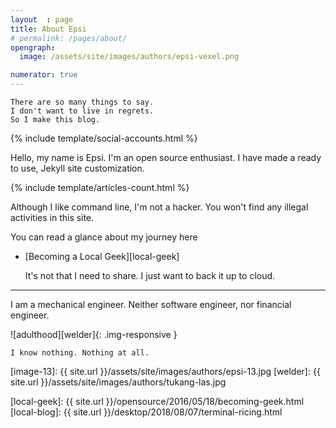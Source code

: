 ```yaml
---
layout  : page
title: About Epsi
# permalink: /pages/about/
opengraph:
  image: /assets/site/images/authors/epsi-vexel.png

numerator: true
---
```


	There are so many things to say.
	I don't want to live in regrets.
	So I make this blog.

{% include template/social-accounts.html %}

Hello, my name is Epsi. I'm an open source enthusiast.
I have made a ready to use, Jekyll site customization.

{% include template/articles-count.html %}

Although I like command line, I'm not a hacker.
You won't find any illegal activities in this site.

You can read a glance about my journey here
 
* [Becoming a Local Geek][local-geek]

	It's not that I need to share.
	I just want to back it up to cloud.

-- -- --

I am a mechanical engineer.
Neither software engineer, nor financial engineer.

![adulthood][welder]{: .img-responsive }

	I know nothing. Nothing at all.


[//]: <> ( -- -- -- links below -- -- -- )

[image-13]: {{ site.url }}/assets/site/images/authors/epsi-13.jpg
[welder]: {{ site.url }}/assets/site/images/authors/tukang-las.jpg

[local-geek]: {{ site.url }}/opensource/2016/05/18/becoming-geek.html
[local-blog]: {{ site.url }}/desktop/2018/08/07/terminal-ricing.html

